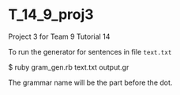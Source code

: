 T_14_9_proj3
============

Project 3 for Team 9 Tutorial 14

To run the generator for sentences in file ```text.txt```

$ ruby gram_gen.rb text.txt output.gr

The grammar name will be the part before the dot.

